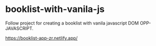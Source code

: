 # booklist-with-vanila-js


Follow project for creating a booklist with vanila javascript DOM OPP-JAVASCRIPT.

https://booklist-app-zr.netlify.app/
